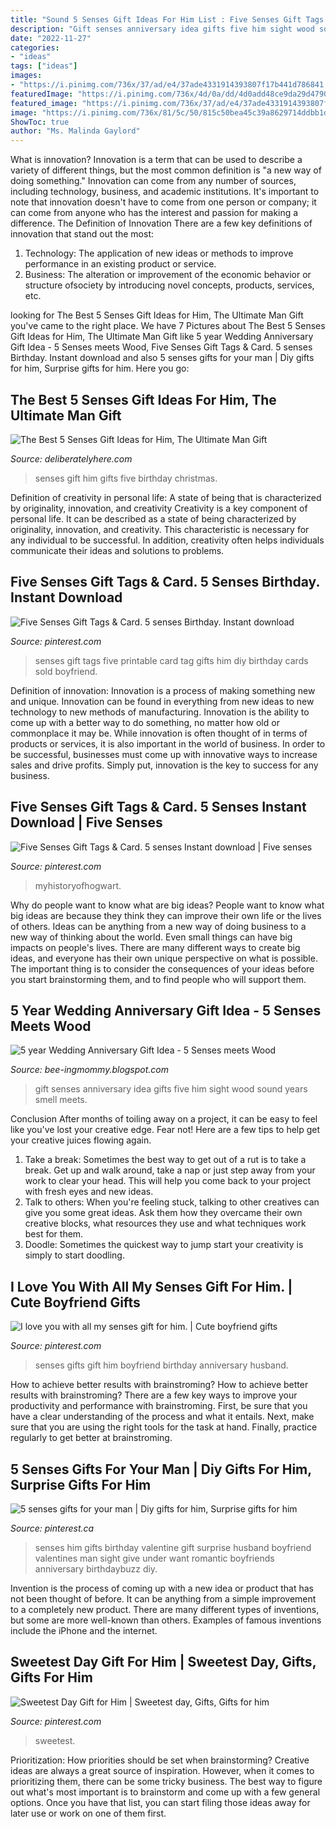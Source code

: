 ```yaml
---
title: "Sound 5 Senses Gift Ideas For Him List : Five Senses Gift Tags &amp; Card. 5 Senses Birthday. Instant Download"
description: "Gift senses anniversary idea gifts five him sight wood sound years smell meets"
date: "2022-11-27"
categories:
- "ideas"
tags: ["ideas"]
images:
- "https://i.pinimg.com/736x/37/ad/e4/37ade4331914393807f17b441d786841.jpg"
featuredImage: "https://i.pinimg.com/736x/4d/0a/dd/4d0add48ce9da29d4790c3cf6ee21977--gifts-for-him-senses-gift-for-him.jpg"
featured_image: "https://i.pinimg.com/736x/37/ad/e4/37ade4331914393807f17b441d786841.jpg"
image: "https://i.pinimg.com/736x/81/5c/50/815c50bea45c39a8629714ddbb1dfa76.jpg"
ShowToc: true
author: "Ms. Malinda Gaylord"
---
```



What is innovation?
Innovation is a term that can be used to describe a variety of different things, but the most common definition is "a new way of doing something." Innovation can come from any number of sources, including technology, business, and academic institutions. It's important to note that innovation doesn't have to come from one person or company; it can come from anyone who has the interest and passion for making a difference.
The Definition of Innovation
There are a few key definitions of innovation that stand out the most: 
1. Technology: The application of new ideas or methods to improve performance in an existing product or service. 
2. Business: The alteration or improvement of the economic behavior or structure ofsociety by introducing novel concepts, products, services, etc. 

	

		
looking for The Best 5 Senses Gift Ideas for Him, The Ultimate Man Gift you've came to the right place. We have 7 Pictures about The Best 5 Senses Gift Ideas for Him, The Ultimate Man Gift like 5 year Wedding Anniversary Gift Idea - 5 Senses meets Wood, Five Senses Gift Tags &amp; Card. 5 senses Birthday. Instant download and also 5 senses gifts for your man | Diy gifts for him, Surprise gifts for him. Here you go:
		
    
## The Best 5 Senses Gift Ideas For Him, The Ultimate Man Gift

<img loading=lazy src="https://deliberatelyhere.com/wp-content/uploads/2018/01/The-5-Senses-Gift.jpg" onerror="this.onerror=null;this.src='https://tse4.mm.bing.net/th?id=OIP.uqU8TpCqb6QumPCkS2jS-AHaLH&amp;pid=15.1';" alt="The Best 5 Senses Gift Ideas for Him, The Ultimate Man Gift">

_Source: deliberatelyhere.com_

>senses gift him gifts five birthday christmas. 

	

Definition of creativity in personal life: A state of being that is characterized by originality, innovation, and creativity
Creativity is a key component of personal life. It can be described as a state of being characterized by originality, innovation, and creativity. This characteristic is necessary for any individual to be successful. In addition, creativity often helps individuals communicate their ideas and solutions to problems.

    
## Five Senses Gift Tags &amp; Card. 5 Senses Birthday. Instant Download

<img loading=lazy src="https://i.pinimg.com/736x/37/ad/e4/37ade4331914393807f17b441d786841.jpg" onerror="this.onerror=null;this.src='https://tse3.mm.bing.net/th?id=OIP.4an19o0HqoAr6zZinmxtcAHaJl&amp;pid=15.1';" alt="Five Senses Gift Tags &amp; Card. 5 senses Birthday. Instant download">

_Source: pinterest.com_

>senses gift tags five printable card tag gifts him diy birthday cards sold boyfriend. 

	

Definition of innovation:
Innovation is a process of making something new and unique. Innovation can be found in everything from new ideas to new technology to new methods of manufacturing. Innovation is the ability to come up with a better way to do something, no matter how old or commonplace it may be.
While innovation is often thought of in terms of products or services, it is also important in the world of business. In order to be successful, businesses must come up with innovative ways to increase sales and drive profits. Simply put, innovation is the key to success for any business.

    
## Five Senses Gift Tags &amp; Card. 5 Senses Instant Download | Five Senses

<img loading=lazy src="https://i.pinimg.com/736x/53/33/08/5333084b3eb1c2a7afebbd079d630a48.jpg" onerror="this.onerror=null;this.src='https://tse4.mm.bing.net/th?id=OIP.Gak90_lEEPR7gGGeFTDA0wHaJl&amp;pid=15.1';" alt="Five Senses Gift Tags &amp; Card. 5 senses Instant download | Five senses">

_Source: pinterest.com_

>myhistoryofhogwart. 

	

Why do people want to know what are big ideas?
People want to know what big ideas are because they think they can improve their own life or the lives of others. Ideas can be anything from a new way of doing business to a new way of thinking about the world. Even small things can have big impacts on people's lives. There are many different ways to create big ideas, and everyone has their own unique perspective on what is possible. The important thing is to consider the consequences of your ideas before you start brainstorming them, and to find people who will support them.

    
## 5 Year Wedding Anniversary Gift Idea - 5 Senses Meets Wood

<img loading=lazy src="https://1.bp.blogspot.com/-cdmnBrm2aTQ/XPVhuohI9QI/AAAAAAAAnJA/Plpw71MnHaMwZq8Irtng3PMvpzfvSMcqACKgBGAs/s1600/IMG_20190520_150910.jpg" onerror="this.onerror=null;this.src='https://tse2.mm.bing.net/th?id=OIP.WaTE0EVuKpFpaSXY96JOZQHaHa&amp;pid=15.1';" alt="5 year Wedding Anniversary Gift Idea - 5 Senses meets Wood">

_Source: bee-ingmommy.blogspot.com_

>gift senses anniversary idea gifts five him sight wood sound years smell meets. 

	

Conclusion
After months of toiling away on a project, it can be easy to feel like you've lost your creative edge. Fear not! Here are a few tips to help get your creative juices flowing again.
1. Take a break: Sometimes the best way to get out of a rut is to take a break. Get up and walk around, take a nap or just step away from your work to clear your head. This will help you come back to your project with fresh eyes and new ideas.
2. Talk to others: When you're feeling stuck, talking to other creatives can give you some great ideas. Ask them how they overcame their own creative blocks, what resources they use and what techniques work best for them.
3. Doodle: Sometimes the quickest way to jump start your creativity is simply to start doodling.

    
## I Love You With All My Senses Gift For Him. | Cute Boyfriend Gifts

<img loading=lazy src="https://i.pinimg.com/736x/4d/0a/dd/4d0add48ce9da29d4790c3cf6ee21977--gifts-for-him-senses-gift-for-him.jpg" onerror="this.onerror=null;this.src='https://tse2.mm.bing.net/th?id=OIP.PTaVp9BrwDAlhnJ2wg9qjgHaNJ&amp;pid=15.1';" alt="I love you with all my senses gift for him. | Cute boyfriend gifts">

_Source: pinterest.com_

>senses gifts gift him boyfriend birthday anniversary husband. 

	

How to achieve better results with brainstroming?
How to achieve better results with brainstroming? There are a few key ways to improve your productivity and performance with brainstroming. First, be sure that you have a clear understanding of the process and what it entails. Next, make sure that you are using the right tools for the task at hand. Finally, practice regularly to get better at brainstroming.

    
## 5 Senses Gifts For Your Man | Diy Gifts For Him, Surprise Gifts For Him

<img loading=lazy src="https://i.pinimg.com/originals/fb/92/91/fb929118deb7f716fd9894c939cc16bc.jpg" onerror="this.onerror=null;this.src='https://tse2.mm.bing.net/th?id=OIP.Lmfh46I0-kzFZ1MIaFnFtAHaFj&amp;pid=15.1';" alt="5 senses gifts for your man | Diy gifts for him, Surprise gifts for him">

_Source: pinterest.ca_

>senses him gifts birthday valentine gift surprise husband boyfriend valentines man sight give under want romantic boyfriends anniversary birthdaybuzz diy. 

	

Invention is the process of coming up with a new idea or product that has not been thought of before. It can be anything from a simple improvement to a completely new product. There are many different types of inventions, but some are more well-known than others. Examples of famous inventions include the iPhone and the internet.

    
## Sweetest Day Gift For Him | Sweetest Day, Gifts, Gifts For Him

<img loading=lazy src="https://i.pinimg.com/736x/81/5c/50/815c50bea45c39a8629714ddbb1dfa76.jpg" onerror="this.onerror=null;this.src='https://tse2.mm.bing.net/th?id=OIP.JNQ8EJLVQQFJ9yUf4j-UYgHaJ3&amp;pid=15.1';" alt="Sweetest Day Gift for Him | Sweetest day, Gifts, Gifts for him">

_Source: pinterest.com_

>sweetest. 

	

Prioritization: How priorities should be set when brainstorming?
Creative ideas are always a great source of inspiration. However, when it comes to prioritizing them, there can be some tricky business. The best way to figure out what's most important is to brainstorm and come up with a few general options. Once you have that list, you can start filing those ideas away for later use or work on one of them first.

